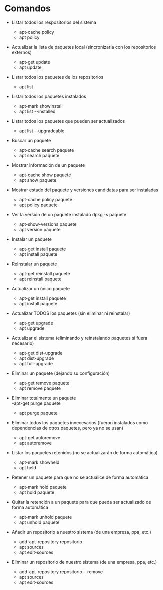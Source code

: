 # Comandos 

- Listar todos los respositorios del sistema
	- apt-cache policy 	
	- apt policy

- Actualizar la lista de paquetes local (sincronizarla con los repositorios externos)
	- apt-get update
	- apt update

- Listar todos los paquetes de los repositorios
	- apt list

- Listar todos los paquetes instalados
	- apt-mark showinstall
	- apt list --installed

- Listar todos los paquetes que pueden ser actualizados	
	- apt list --upgradeable

- Buscar un paquete
	- apt-cache search paquete
	- apt search paquete

- Mostrar información de un paquete
	- apt-cache show paquete
	- apt show paquete

- Mostrar estado del paquete y versiones candidatas para ser instaladas
	- apt-cache policy paquete
	- apt policy paquete

- Ver la versión de un paquete instalado 	dpkg -s paquete
	- apt-show-versions paquete 	
	- apt version paquete

- Instalar un paquete
	- apt-get install paquete
	- apt install paquete

- ReInstalar un paquete
	- apt-get reinstall paquete
	- apt reinstall paquete

- Actualizar un único paquete
	- apt-get install paquete
	- apt install paquete

- Actualizar TODOS los paquetes (sin eliminar ni reinstalar)
	- apt-get upgrade
	- apt upgrade

- Actualizar el sistema (eliminando y reinstalando paquetes si fuera necesario)
	- apt-get dist-upgrade
	- apt dist-upgrade
	- apt full-upgrade

- Eliminar un paquete (dejando su configuración)
	- apt-get remove paquete
	- apt remove paquete

- Eliminar totalmente un paquete 	
	-apt-get purge paquete 	
	- apt purge paquete

- Eliminar todos los paquetes innecesarios (fueron instalados como dependencias de otros paquetes, pero ya no se usan)
	- apt-get autoremove
	- apt autoremove

- Listar los paquetes retenidos (no se actualizarán de forma automática)
	- apt-mark showheld
	- apt held

- Retener un paquete para que no se actualice de forma automática 	
	- apt-mark hold paquete 	
	- apt hold paquete

- Quitar la retención a un paquete para que pueda ser actualizado de forma automática
	- apt-mark unhold paquete 	
	- apt unhold paquete

- Añadir un repositorio a nuestro sistema (de una empresa, ppa, etc.)
	- add-apt-repository repositorio 	
	- apt sources
	- apt edit-sources    

- Eliminar un repositorio de nuestro sistema (de una empresa, ppa, etc.) 	
	- add-apt-repository repositorio --remove
	- apt sources
	- apt edit-sources     